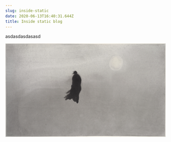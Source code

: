```yaml
---
slug: inside-static
date: 2020-06-13T16:40:31.644Z
title: Inside static blog
---
```

asdasdasdasasd

![](assets/gaocopy.jpg)
